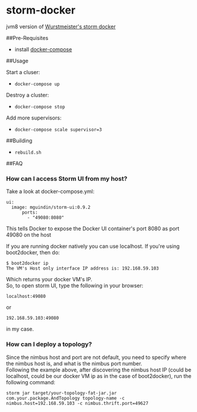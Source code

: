 storm-docker
============

jvm8 version of
[Wurstmeister's storm docker](https://github.com/wurstmeister/storm-docker)


##Pre-Requisites

- install [docker-compose](http://docs.docker.com/compose/)

##Usage

Start a cluser:

- ```docker-compose up```

Destroy a cluster:

- ```docker-compose stop```

Add more supervisors:

- ```docker-compose scale supervisor=3```

##Building

- ```rebuild.sh```

##FAQ
### How can I access Storm UI from my host?
Take a look at docker-compose.yml:

    ui:
      image: mguindin/storm-ui:0.9.2
	      ports:
	        - "49080:8080"
    
This tells Docker to expose the Docker UI container's port 8080 as port 49080 on the host<br/>

If you are running docker natively you can use localhost. If you're using boot2docker, then do:

    $ boot2docker ip
    The VM's Host only interface IP address is: 192.168.59.103

Which returns your docker VM's IP.<br/>
So, to open storm UI, type the following in your browser:

    localhost:49080

or 
    
    192.168.59.103:49080
    
in my case.

### How can I deploy a topology?
Since the nimbus host and port are not default, you need to specify where the nimbus host is, and what is the nimbus port number.<br/>
Following the example above, after discovering the nimbus host IP (could be localhost, could be our docker VM ip as in the case of boot2docker), run the following command:

    storm jar target/your-topology-fat-jar.jar com.your.package.AndTopology topology-name -c nimbus.host=192.168.59.103 -c nimbus.thrift.port=49627

